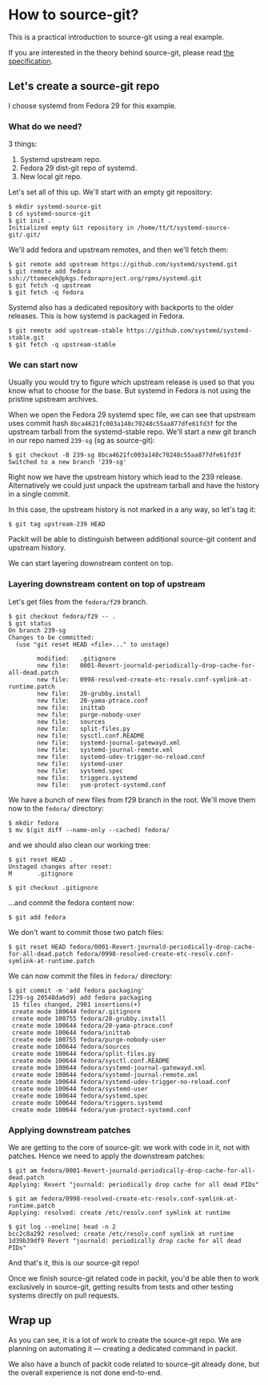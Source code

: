 # How to source-git?

This is a practical introduction to source-git using a real example.

If you are interested in the theory behind source-git, please read [the
specification](/docs/source-git.md).


## Let's create a source-git repo

I choose systemd from Fedora 29 for this example.


### What do we need?

3 things:

1. Systemd upstream repo.
2. Fedora 29 dist-git repo of systemd.
3. New local git repo.

Let's set all of this up. We'll start with an empty git repository:
```
$ mkdir systemd-source-git
$ cd systemd-source-git
$ git init .
Initialized empty Git repository in /home/tt/t/systemd-source-git/.git/
```

We'll add fedora and upstream remotes, and then we'll fetch them:
```
$ git remote add upstream https://github.com/systemd/systemd.git
$ git remote add fedora ssh://ttomecek@pkgs.fedoraproject.org/rpms/systemd.git
$ git fetch -q upstream
$ git fetch -q fedora
```

Systemd also has a dedicated repository with backports to the older releases.
This is how systemd is packaged in Fedora.
```
$ git remote add upstream-stable https://github.com/systemd/systemd-stable.git
$ git fetch -q upstream-stable
```

### We can start now

Usually you would try to figure which upstream release is used so that you know
what to choose for the base. But systemd in Fedora is not using the pristine
upstream archives.

When we open the Fedora 29 systemd spec file, we can see that upstream uses
commit hash `8bca4621fc003a148c70248c55aa877dfe61fd3f` for the upstream tarball
from the systemd-stable repo. We'll start a new git branch in our repo named
`239-sg` (sg as source-git):
```
$ git checkout -B 239-sg 8bca4621fc003a148c70248c55aa877dfe61fd3f
Switched to a new branch '239-sg'
```

Right now we have the upstream history which lead to the 239 release.
Alternatively we could just unpack the upstream tarball and have the history in
a single commit.

In this case, the upstream history is not marked in a any way, so let's tag it:
```
$ git tag upstream-239 HEAD
```
Packit will be able to distinguish between additional source-git
content and upstream history.

We can start layering downstream content on top.


### Layering downstream content on top of upstream

Let's get files from the `fedora/f29` branch.
```
$ git checkout fedora/f29 -- .
$ git status
On branch 239-sg
Changes to be committed:
  (use "git reset HEAD <file>..." to unstage)

        modified:   .gitignore
        new file:   0001-Revert-journald-periodically-drop-cache-for-all-dead.patch
        new file:   0998-resolved-create-etc-resolv.conf-symlink-at-runtime.patch
        new file:   20-grubby.install
        new file:   20-yama-ptrace.conf
        new file:   inittab
        new file:   purge-nobody-user
        new file:   sources
        new file:   split-files.py
        new file:   sysctl.conf.README
        new file:   systemd-journal-gatewayd.xml
        new file:   systemd-journal-remote.xml
        new file:   systemd-udev-trigger-no-reload.conf
        new file:   systemd-user
        new file:   systemd.spec
        new file:   triggers.systemd
        new file:   yum-protect-systemd.conf
```

We have a bunch of new files from f29 branch in the root. We'll move them now
to the `fedora/` directory:
```
$ mkdir fedora
$ mv $(git diff --name-only --cached) fedora/
```

and we should also clean our working tree:
```
$ git reset HEAD .
Unstaged changes after reset:
M       .gitignore

$ git checkout .gitignore
```

...and commit the fedora content now:
```
$ git add fedora
```

We don't want to commit those two patch files:
```
$ git reset HEAD fedora/0001-Revert-journald-periodically-drop-cache-for-all-dead.patch fedora/0998-resolved-create-etc-resolv.conf-symlink-at-runtime.patch
```

We can now commit the files in `fedora/` directory:
```
$ git commit -m 'add fedora packaging'
[239-sg 20548da6d9] add fedora packaging
 15 files changed, 2901 insertions(+)
 create mode 100644 fedora/.gitignore
 create mode 100755 fedora/20-grubby.install
 create mode 100644 fedora/20-yama-ptrace.conf
 create mode 100644 fedora/inittab
 create mode 100755 fedora/purge-nobody-user
 create mode 100644 fedora/sources
 create mode 100644 fedora/split-files.py
 create mode 100644 fedora/sysctl.conf.README
 create mode 100644 fedora/systemd-journal-gatewayd.xml
 create mode 100644 fedora/systemd-journal-remote.xml
 create mode 100644 fedora/systemd-udev-trigger-no-reload.conf
 create mode 100644 fedora/systemd-user
 create mode 100644 fedora/systemd.spec
 create mode 100644 fedora/triggers.systemd
 create mode 100644 fedora/yum-protect-systemd.conf
```


### Applying downstream patches
We are getting to the core of source-git: we work with code in it, not with
patches. Hence we need to apply the downstream patches:

```
$ git am fedora/0001-Revert-journald-periodically-drop-cache-for-all-dead.patch
Applying: Revert "journald: periodically drop cache for all dead PIDs"

$ git am fedora/0998-resolved-create-etc-resolv.conf-symlink-at-runtime.patch
Applying: resolved: create /etc/resolv.conf symlink at runtime

$ git log --oneline| head -n 2
bcc2c8a292 resolved: create /etc/resolv.conf symlink at runtime
1d39b39df9 Revert "journald: periodically drop cache for all dead PIDs"
```

And that's it, this is our source-git repo!

Once we finish source-git related code in packit, you'd be able then to work
exclusively in source-git, getting results from tests and other testing systems
directly on pull requests.


## Wrap up
As you can see, it is a lot of work to create the source-git repo. We are
planning on automating it — creating a dedicated command in packit.

We also have a bunch of packit code related to source-git already done, but the
overall experience is not done end-to-end.
